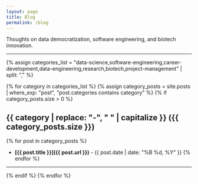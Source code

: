 ```yaml
---
layout: page
title: Blog
permalink: /blog
---
```


Thoughts on data democratization, software engineering, and biotech innovation.

---

{% assign categories_list = "data-science,software-engineering,career-development,data-engineering,research,biotech,project-management" | split: "," %}

{% for category in categories_list %}
  {% assign category_posts = site.posts | where_exp: "post", "post.categories contains category" %}
  {% if category_posts.size > 0 %}

## {{ category | replace: "-", " " | capitalize }} ({{ category_posts.size }})

{% for post in category_posts %}
- **[{{ post.title }}]({{ post.url }})** - {{ post.date | date: "%B %d, %Y" }}
{% endfor %}

---

  {% endif %}
{% endfor %}
